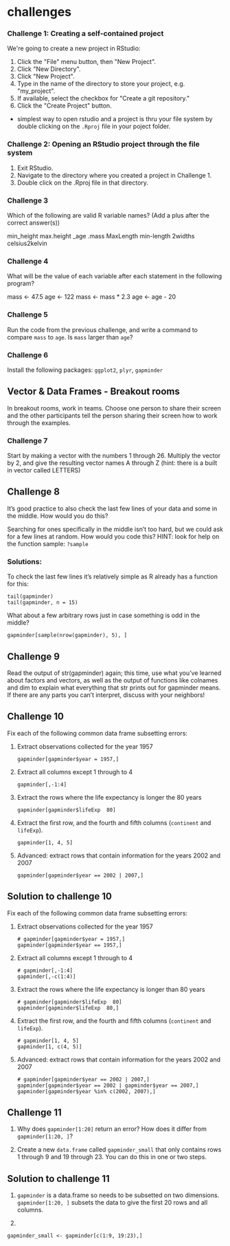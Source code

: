# challenges 

### Challenge 1: Creating a self-contained project

We're going to create a new project in RStudio:

1.  Click the "File" menu button, then "New Project".
2.  Click "New Directory".
3.  Click "New Project".
4.  Type in the name of the directory to store your project, e.g.
    "my_project".
5.  If available, select the checkbox for "Create a git repository."
6.  Click the "Create Project" button.

-   simplest way to open rstudio and a project is thru your file system
    by double clicking on the `.Rproj` file in your poject folder.

### Challenge 2: Opening an RStudio project through the file system

1.  Exit RStudio.
2.  Navigate to the directory where you created a project in
    Challenge 1.
3.  Double click on the .Rproj file in that directory.

### Challenge 3 
Which of the following are valid R variable names? (Add a plus after the correct answer(s))

min_height
max.height
_age
.mass
MaxLength
min-length
2widths
celsius2kelvin


### Challenge 4

What will be the value of each variable after each statement in the
following program?

mass <- 47.5
age <- 122
mass <- mass * 2.3
age <- age - 20

### Challenge 5

Run the code from the previous challenge, and write a command to compare
`mass` to `age`. Is `mass` larger than `age`?

### Challenge 6

Install the following packages: `ggplot2`, `plyr`, `gapminder`

## Vector & Data Frames - Breakout rooms 

In breakout rooms, work in teams. Choose one person to share their screen and the other participants tell the person sharing their screen how to work through the examples. 

### Challenge 7

Start by making a vector with the numbers 1 through 26. Multiply the vector by 2, and give the resulting vector names A through Z (hint: there is a built in vector called LETTERS)

## Challenge 8
It’s good practice to also check the last few lines of your data and some in the middle. How would you do this?

Searching for ones specifically in the middle isn’t too hard, but we could ask for a few lines at random. How would you code this? HINT: look for help on the function sample: `?sample`

### Solutions: 
To check the last few lines it’s relatively simple as R already has a function for this:

```
tail(gapminder)
tail(gapminder, n = 15)
```

What about a few arbitrary rows just in case something is odd in the middle?

```
gapminder[sample(nrow(gapminder), 5), ]
```

## Challenge 9
Read the output of str(gapminder) again; this time, use what you’ve learned about factors and vectors, as well as the output of functions like colnames and dim to explain what everything that str prints out for gapminder means. If there are any parts you can’t interpret, discuss with your neighbors!

## Challenge 10

 Fix each of the following common data frame subsetting errors:

 1. Extract observations collected for the year 1957

    ```{r, eval=FALSE}
    gapminder[gapminder$year = 1957,]
    ```

 2. Extract all columns except 1 through to 4

    ```{r, eval=FALSE}
    gapminder[,-1:4]
    ```

 3. Extract the rows where the life expectancy is longer the 80 years

    ```{r, eval=FALSE}
    gapminder[gapminder$lifeExp  80]
    ```

 4. Extract the first row, and the fourth and fifth columns
   (`continent` and `lifeExp`).

    ```{r, eval=FALSE}
    gapminder[1, 4, 5]
    ```

 5. Advanced: extract rows that contain information for the years 2002
    and 2007

    ```{r, eval=FALSE}
    gapminder[gapminder$year == 2002 | 2007,]
    ```

  ## Solution to challenge 10
 
  Fix each of the following common data frame subsetting errors:
 
  1. Extract observations collected for the year 1957
 
     ```{r, eval=FALSE}
     # gapminder[gapminder$year = 1957,]
     gapminder[gapminder$year == 1957,]
     ```
 
  2. Extract all columns except 1 through to 4
 
     ```{r, eval=FALSE}
     # gapminder[,-1:4]
     gapminder[,-c(1:4)]
     ```
 
  3. Extract the rows where the life expectancy is longer than 80 years
 
     ```{r, eval=FALSE}
     # gapminder[gapminder$lifeExp  80]
     gapminder[gapminder$lifeExp  80,]
     ```
 
  4. Extract the first row, and the fourth and fifth columns
    (`continent` and `lifeExp`).
 
     ```{r, eval=FALSE}
     # gapminder[1, 4, 5]
     gapminder[1, c(4, 5)]
     ```
 
  5. Advanced: extract rows that contain information for the years 2002
     and 2007
 
      ```{r, eval=FALSE}
      # gapminder[gapminder$year == 2002 | 2007,]
      gapminder[gapminder$year == 2002 | gapminder$year == 2007,]
      gapminder[gapminder$year %in% c(2002, 2007),]
      ```

 ## Challenge 11

 1. Why does `gapminder[1:20]` return an error? How does it differ from `gapminder[1:20, ]`?


 2. Create a new `data.frame` called `gapminder_small` that only contains rows 1 through 9
 and 19 through 23. You can do this in one or two steps.

  ## Solution to challenge 11
 
  1.  `gapminder` is a data.frame so needs to be subsetted on two dimensions. `gapminder[1:20, ]` subsets the data to give the first 20 rows and all columns.
 
  2. 
 
  ```{r}
  gapminder_small <- gapminder[c(1:9, 19:23),]
  ```
